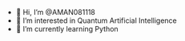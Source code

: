 - 👋 Hi, I’m @AMAN081118
- 👀 I’m interested in Quantum Artificial Intelligence
- 🌱 I’m currently learning Python
  

<!---
AMAN081118/AMAN081118 is a ✨ special ✨ repository because its `README.md` (this file) appears on your GitHub profile.
You can click the Preview link to take a look at your changes.
--->
